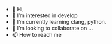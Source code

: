 - 👋 Hi,
- 👀 I’m interested in develop
- 🌱 I’m currently learning clang, python.
- 💞️ I’m looking to collaborate on ...
- 📫 How to reach me 

<!---
darknessbloom/darknessbloom is a ✨ special ✨ repository because its `README.md` (this file) appears on your GitHub profile.
You can click the Preview link to take a look at your changes.
--->
